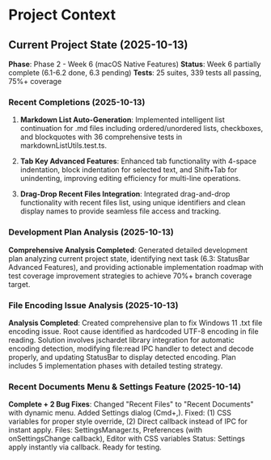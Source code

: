 # Project Context

## Current Project State (2025-10-13)

**Phase**: Phase 2 - Week 6 (macOS Native Features)
**Status**: Week 6 partially complete (6.1-6.2 done, 6.3 pending)
**Tests**: 25 suites, 339 tests all passing, 75%+ coverage

### Recent Completions (2025-10-13)

1. **Markdown List Auto-Generation**: Implemented intelligent list continuation for .md files including ordered/unordered lists, checkboxes, and blockquotes with 36 comprehensive tests in markdownListUtils.test.ts.

2. **Tab Key Advanced Features**: Enhanced tab functionality with 4-space indentation, block indentation for selected text, and Shift+Tab for unindenting, improving editing efficiency for multi-line operations.

3. **Drag-Drop Recent Files Integration**: Integrated drag-and-drop functionality with recent files list, using unique identifiers and clean display names to provide seamless file access and tracking.

### Development Plan Analysis (2025-10-13)

**Comprehensive Analysis Completed**: Generated detailed development plan analyzing current project state, identifying next task (6.3: StatusBar Advanced Features), and providing actionable implementation roadmap with test coverage improvement strategies to achieve 70%+ branch coverage target.

### File Encoding Issue Analysis (2025-10-13)

**Analysis Completed**: Created comprehensive plan to fix Windows 11 .txt file encoding issue. Root cause identified as hardcoded UTF-8 encoding in file reading. Solution involves jschardet library integration for automatic encoding detection, modifying file:read IPC handler to detect and decode properly, and updating StatusBar to display detected encoding. Plan includes 5 implementation phases with detailed testing strategy.

### Recent Documents Menu & Settings Feature (2025-10-14)

**Complete + 2 Bug Fixes**: Changed "Recent Files" to "Recent Documents" with dynamic menu. Added Settings dialog (Cmd+,). Fixed: (1) CSS variables for proper style override, (2) Direct callback instead of IPC for instant apply.
Files: SettingsManager.ts, Preferences (with onSettingsChange callback), Editor with CSS variables
Status: Settings apply instantly via callback. Ready for testing.
